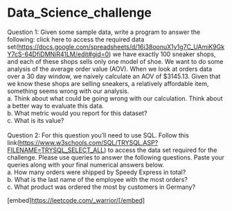 # Data_Science_challenge

Question 1: Given some sample data, write a program to answer the following: click here to access the required data set(https://docs.google.com/spreadsheets/d/16i38oonuX1y1g7C_UAmiK9GkY7cS-64DfiDMNiR41LM/edit#gid=0)
we have exactly 100 sneaker shops, and each of these shops sells only one model of shoe. We want to do some analysis of the average order value (AOV). When we look at orders data over a 30 day window, we naively calculate an AOV of $3145.13. Given that we know these shops are selling sneakers, a relatively affordable item, something seems wrong with our analysis.<br />
  a. Think about what could be going wrong with our calculation. Think about a better way to evaluate this data.<br />
  b. What metric would you report for this dataset?<br />
  c. What is its value?<br />
<br />
Question 2: For this question you’ll need to use SQL. Follow this link(https://www.w3schools.com/SQL/TRYSQL.ASP?FILENAME=TRYSQL_SELECT_ALL) to access the data set required for the challenge. Please use queries to answer the following questions. Paste your queries along with your final numerical answers below.<br />
  a. How many orders were shipped by Speedy Express in total?<br />
  b. What is the last name of the employee with the most orders?<br />
  c. What product was ordered the most by customers in Germany?

[embed]https://leetcode.com/_warrior/[/embed]
